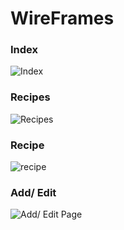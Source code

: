 # WireFrames
### Index 
![Index](https://github.com/brettcutt/the-chefs-desire/blob/master/static/images/wireframes/index.jpg?raw=true "Index")

### Recipes
![Recipes](https://github.com/brettcutt/the-chefs-desire/blob/master/static/images/wireframes/recipes-page.jpg?raw=true "Recipes")

### Recipe
![recipe](https://github.com/brettcutt/the-chefs-desire/blob/master/static/images/wireframes/recipe.jpg?raw=true "Recipe")

### Add/ Edit 
![Add/ Edit Page](https://github.com/brettcutt/the-chefs-desire/blob/master/static/images/wireframes/add-edit-page.jpg?raw=true "Add/ Edit Page")